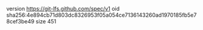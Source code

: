 version https://git-lfs.github.com/spec/v1
oid sha256:4e894cb71d803dc8326953f05a054ce7136143260ad1970185fb5e78cef3be49
size 451

